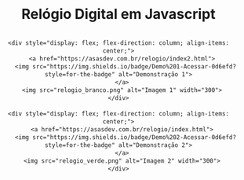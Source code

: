 <div align="center">
  <br>
  <h1>Relógio Digital em Javascript</h1>  

  <div style="display: inline-flex; gap: 20px; flex-wrap: wrap; justify-content: center; align-items: center;">
    
    <div style="display: flex; flex-direction: column; align-items: center;">
      <a href="https://asasdev.com.br/relogio/index2.html">
        <img src="https://img.shields.io/badge/Demo%201-Acessar-0d6efd?style=for-the-badge" alt="Demonstração 1">
      </a>
      <img src="relogio_branco.png" alt="Imagem 1" width="300">
    </div>

    <div style="display: flex; flex-direction: column; align-items: center;">
      <a href="https://asasdev.com.br/relogio/index.html">
        <img src="https://img.shields.io/badge/Demo%202-Acessar-0d6efd?style=for-the-badge" alt="Demonstração 2">
      </a>
      <img src="relogio_verde.png" alt="Imagem 2" width="300">
    </div>

  </div>
  <br>
</div>


